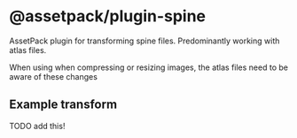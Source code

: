 # @assetpack/plugin-spine

AssetPack plugin for transforming spine files. Predominantly working with atlas files.

When using when compressing or resizing images, the atlas files need to be aware of these changes

## Example transform

TODO add this!
```

